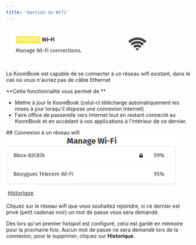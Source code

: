 ```yaml
---
title: 'Gestion du Wifi'
---
```


![](wifi2.png)  

Le KoomBook est capable de se connecter à un réseau 
wifi existant, dans le cas où vous n'auriez 
pas de câble Ethernet

**Cette fonctionnalité vous permet de **
- Mettre à jour le KoomBook (celui-ci télécharge automatiquement les mises à jour lorsqu'il dispose une connexion Internet)
- Faire office de passerelle vers Internet tout en restant connecté au KoomBook et en accédant à vos applications à l'intérieur de ce dernier.  

## Connexion à un réseau wifi
![](manage_wifi.png)  

Cliquez sur le réseau wifi que vous souhaitez rejoindre, si ce dernier est privé (petit cadenas noir) un mot de passe vous sera demandé.

Dès lors qu'un premier hotspot est configuré, celui est gardé en mémoire pour la prochaine fois. Aucun mot de passe ne sera demandé lors de la connexion, pour le supprimer, cliquez sur **Historique**.

